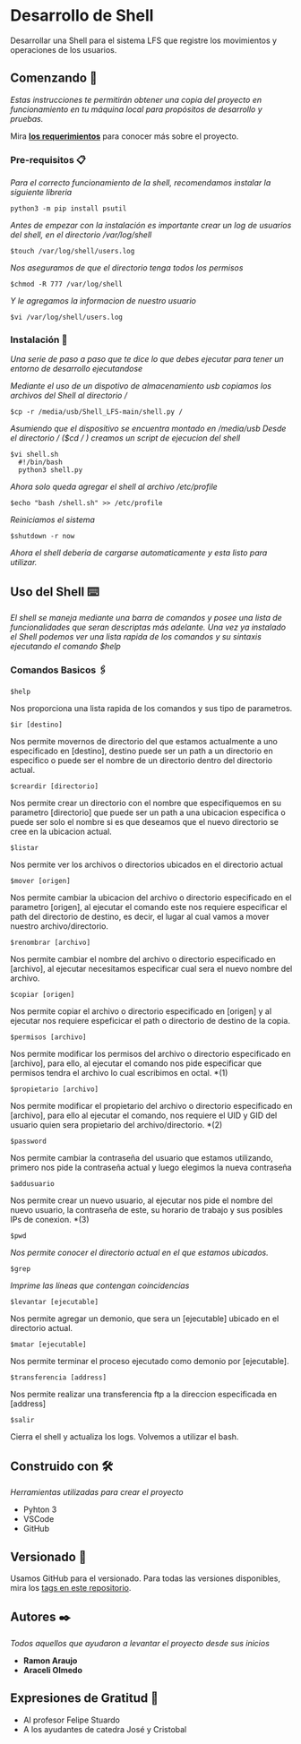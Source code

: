 # Desarrollo de Shell

Desarrollar una Shell para el sistema LFS que registre los movimientos y operaciones de los usuarios.

## Comenzando 🚀

_Estas instrucciones te permitirán obtener una copia del proyecto en funcionamiento en tu máquina local para propósitos de desarrollo y pruebas._

Mira **[los requerimientos](http://https://docs.google.com/document/d/1GbbyP_-mYtXvvseUTdt9zYdswfoo7GoXmYU0FxtmyxE/edit "Los requerimientos")** para conocer más sobre el proyecto.


### Pre-requisitos 📋

_Para el correcto funcionamiento de la shell, recomendamos instalar la siguiente libreria_
```
python3 -m pip install psutil
```

_Antes de empezar con la instalación es importante crear un log de usuarios del shell, en el directorio /var/log/shell_

```
$touch /var/log/shell/users.log
```
_Nos aseguramos de que el directorio tenga todos los permisos_
```
$chmod -R 777 /var/log/shell
```
_Y le agregamos la informacion de nuestro usuario_
```
$vi /var/log/shell/users.log
```

### Instalación 🔧

_Una serie de  paso a paso que te dice lo que debes ejecutar para tener un entorno de desarrollo ejecutandose_


_Mediante el uso de un dispotivo de almacenamiento usb copiamos los archivos del Shell al directorio /_

```
$cp -r /media/usb/Shell_LFS-main/shell.py /
```

_Asumiendo que el dispositivo se encuentra montado en /media/usb
Desde el directorio / ($cd / ) creamos un script de ejecucion del shell_

```
$vi shell.sh
  #!/bin/bash
  python3 shell.py
```

_Ahora solo queda agregar el shell al archivo /etc/profile_
```
$echo "bash /shell.sh" >> /etc/profile
```
_Reiniciamos el sistema_
```
$shutdown -r now
```
_Ahora el shell deberia de cargarse automaticamente y esta listo para utilizar._

## Uso del Shell ⌨️


_El shell se maneja mediante una barra de comandos y posee una lista de funcionalidades que seran descriptas más adelante. Una vez ya instalado el Shell podemos ver una lista rapida de los comandos y su sintaxis ejecutando el comando $help_


### Comandos Basicos 🖇️
```
$help 
```
Nos proporciona una lista rapida de los comandos y sus tipo de parametros.
```
$ir [destino] 
```
Nos permite movernos de directorio del que estamos actualmente a uno especificado en [destino], destino puede ser un path a un directorio en especifico o puede ser el nombre de un directorio dentro del directorio actual.
```
$creardir [directorio]
```
Nos permite crear un directorio con el nombre que especifiquemos en su parametro [directorio] que puede ser un path a una ubicacion especifica o puede ser solo el nombre si es que deseamos que el nuevo directorio se cree en la ubicacion actual.
```
$listar
```
Nos permite ver los archivos o directorios ubicados en el directorio actual
```
$mover [origen]
```
Nos permite cambiar la ubicacion del archivo o directorio especificado en el parametro [origen], al ejecutar el comando este nos requiere especificar el path del directorio de destino, es decir, el lugar al cual vamos a mover nuestro archivo/directorio.
```
$renombrar [archivo]
```
Nos permite cambiar el nombre del archivo o directorio especificado en [archivo], al ejecutar necesitamos especificar cual sera el nuevo nombre del archivo.
```
$copiar [origen]
```
Nos permite copiar el archivo o directorio especificado en [origen] y al ejecutar nos requiere espeficicar el path o directorio de destino de la copia.
```
$permisos [archivo]
```
Nos permite modificar los permisos del archivo o directorio especificado en [archivo], para ello, al ejecutar el comando nos pide especificar que permisos tendra el archivo lo cual escribimos en octal. *(1)
```
$propietario [archivo]
```
Nos permite modificar el propietario del archivo o directorio especificado en [archivo], para ello al ejecutar el comando, nos requiere el UID y GID del usuario quien sera propietario del archivo/directorio. *(2)
```
$password
```
Nos permite cambiar la contraseña del usuario que estamos utilizando, primero nos pide la contraseña actual y luego elegimos la nueva contraseña
```
$addusuario
```
Nos permite crear un nuevo usuario, al ejecutar nos pide el nombre del nuevo usuario, la contraseña de este, su horario de trabajo y sus posibles IPs de conexion. *(3)
```
$pwd
```
_Nos permite conocer el directorio actual en el que estamos ubicados._
```
$grep 
```
_Imprime las líneas que contengan coincidencias_
```
$levantar [ejecutable]
```
Nos permite agregar un demonio, que sera un [ejecutable] ubicado en el directorio actual.
```
$matar [ejecutable]
```
Nos permite terminar el proceso ejecutado como demonio por [ejecutable].
```
$transferencia [address]
```
Nos permite realizar una transferencia ftp a la direccion especificada en [address]
```
$salir
```
Cierra el shell y actualiza los logs. Volvemos a utilizar el bash.

## Construido con 🛠️

_Herramientas utilizadas para crear el proyecto_

* Pyhton 3
* VSCode
* GitHub

## Versionado 📌

Usamos GitHub para el versionado. Para todas las versiones disponibles, mira los [tags en este repositorio](https://github.com/araceliolmedom/SHELL-SO1.git).

## Autores ✒️

_Todos aquellos que ayudaron a levantar el proyecto desde sus inicios_

* **Ramon Araujo** 
* **Araceli Olmedo**

## Expresiones de Gratitud 🎁

* Al profesor Felipe Stuardo
* A los ayudantes de catedra José y Cristobal 
